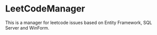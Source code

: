 # LeetCodeManager
This is a manager for leetcode issues based on Entity Framework, SQL Server and WinForm.
